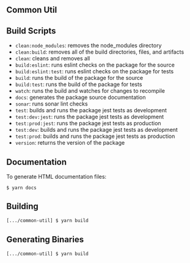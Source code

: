 ## Common Util

## Build Scripts
  * `clean:node_modules`: removes the node_modules directory
  * `clean:build`: removes all of the build directories, files, and artifacts
  * `clean`: cleans and removes all
  * `build:eslint`: runs eslint checks on the package for the source
  * `build:eslint:test`: runs eslint checks on the package for tests
  * `build`: runs the build of the package for the source
  * `build:test`: runs the build of the package for tests
  * `watch`: runs the build and watches for changes to recompile
  * `docs`: generates the package source documentation
  * `sonar`: runs sonar lint checks
  * `test`: builds and runs the package jest tests as development
  * `test:dev:jest`: runs the package jest tests as development
  * `test:prod:jest`: runs the package jest tests as production
  * `test:dev`: builds and runs the package jest tests as development
  * `test:prod`: builds and runs the package jest tests as production 
  * `version`: returns the version of the package

## Documentation

To generate HTML documentation files:
```
$ yarn docs
```

## Building

```bash
[.../common-util] $ yarn build
```

## Generating Binaries

```bash
[.../common-util] $ yarn build
```